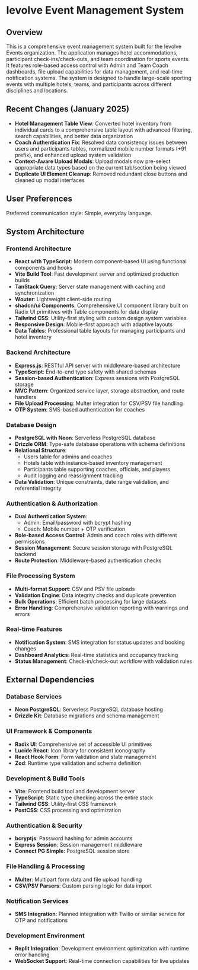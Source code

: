 # Ievolve Event Management System

## Overview

This is a comprehensive event management system built for the Ievolve Events organization. The application manages hotel accommodations, participant check-ins/check-outs, and team coordination for sports events. It features role-based access control with Admin and Team Coach dashboards, file upload capabilities for data management, and real-time notification systems. The system is designed to handle large-scale sporting events with multiple hotels, teams, and participants across different disciplines and locations.

## Recent Changes (January 2025)

- **Hotel Management Table View**: Converted hotel inventory from individual cards to a comprehensive table layout with advanced filtering, search capabilities, and better data organization
- **Coach Authentication Fix**: Resolved data consistency issues between users and participants tables, normalized mobile number formats (+91 prefix), and enhanced upload system validation
- **Context-Aware Upload Modals**: Upload modals now pre-select appropriate data types based on the current tab/section being viewed
- **Duplicate UI Element Cleanup**: Removed redundant close buttons and cleaned up modal interfaces

## User Preferences

Preferred communication style: Simple, everyday language.

## System Architecture

### Frontend Architecture
- **React with TypeScript**: Modern component-based UI using functional components and hooks
- **Vite Build Tool**: Fast development server and optimized production builds
- **TanStack Query**: Server state management with caching and synchronization
- **Wouter**: Lightweight client-side routing
- **shadcn/ui Components**: Comprehensive UI component library built on Radix UI primitives with Table components for data display
- **Tailwind CSS**: Utility-first styling with custom design system variables
- **Responsive Design**: Mobile-first approach with adaptive layouts
- **Data Tables**: Professional table layouts for managing participants and hotel inventory

### Backend Architecture
- **Express.js**: RESTful API server with middleware-based architecture
- **TypeScript**: End-to-end type safety with shared schemas
- **Session-based Authentication**: Express sessions with PostgreSQL storage
- **MVC Pattern**: Organized service layer, storage abstraction, and route handlers
- **File Upload Processing**: Multer integration for CSV/PSV file handling
- **OTP System**: SMS-based authentication for coaches

### Database Design
- **PostgreSQL with Neon**: Serverless PostgreSQL database
- **Drizzle ORM**: Type-safe database operations with schema definitions
- **Relational Structure**: 
  - Users table for admins and coaches
  - Hotels table with instance-based inventory management
  - Participants table supporting coaches, officials, and players
  - Audit logging and reassignment tracking
- **Data Validation**: Unique constraints, date range validation, and referential integrity

### Authentication & Authorization
- **Dual Authentication System**:
  - Admin: Email/password with bcrypt hashing
  - Coach: Mobile number + OTP verification
- **Role-based Access Control**: Admin and coach roles with different permissions
- **Session Management**: Secure session storage with PostgreSQL backend
- **Route Protection**: Middleware-based authentication checks

### File Processing System
- **Multi-format Support**: CSV and PSV file uploads
- **Validation Engine**: Data integrity checks and duplicate prevention
- **Bulk Operations**: Efficient batch processing for large datasets
- **Error Handling**: Comprehensive validation reporting with warnings and errors

### Real-time Features
- **Notification System**: SMS integration for status updates and booking changes
- **Dashboard Analytics**: Real-time statistics and occupancy tracking
- **Status Management**: Check-in/check-out workflow with validation rules

## External Dependencies

### Database Services
- **Neon PostgreSQL**: Serverless PostgreSQL database hosting
- **Drizzle Kit**: Database migrations and schema management

### UI Framework & Components
- **Radix UI**: Comprehensive set of accessible UI primitives
- **Lucide React**: Icon library for consistent iconography
- **React Hook Form**: Form validation and state management
- **Zod**: Runtime type validation and schema definition

### Development & Build Tools
- **Vite**: Frontend build tool and development server
- **TypeScript**: Static type checking across the entire stack
- **Tailwind CSS**: Utility-first CSS framework
- **PostCSS**: CSS processing and optimization

### Authentication & Security
- **bcryptjs**: Password hashing for admin accounts
- **Express Session**: Session management middleware
- **Connect PG Simple**: PostgreSQL session store

### File Handling & Processing
- **Multer**: Multipart form data and file upload handling
- **CSV/PSV Parsers**: Custom parsing logic for data import

### Notification Services
- **SMS Integration**: Planned integration with Twilio or similar service for OTP and notifications

### Development Environment
- **Replit Integration**: Development environment optimization with runtime error handling
- **WebSocket Support**: Real-time connection capabilities for live updates